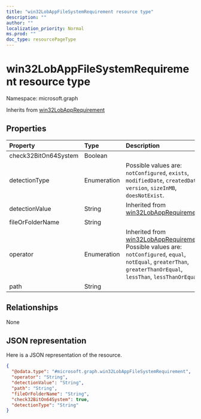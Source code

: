 ```yaml
---
title: "win32LobAppFileSystemRequirement resource type"
description: ""
author: ""
localization_priority: Normal
ms.prod: ""
doc_type: resourcePageType
---
```


# win32LobAppFileSystemRequirement resource type


Namespace: microsoft.graph




Inherits from [win32LobAppRequirement](../resources/win32lobapprequirement.md)

## Properties
|Property|Type|Description|
|:---|:---|:---|
|check32BitOn64System|Boolean||
|detectionType|Enumeration| Possible values are: `notConfigured`, `exists`, `modifiedDate`, `createdDate`, `version`, `sizeInMB`, `doesNotExist`.|
|detectionValue|String| Inherited from [win32LobAppRequirement](../resources/win32lobapprequirement.md)|
|fileOrFolderName|String||
|operator|Enumeration| Inherited from [win32LobAppRequirement](../resources/win32lobapprequirement.md). Possible values are: `notConfigured`, `equal`, `notEqual`, `greaterThan`, `greaterThanOrEqual`, `lessThan`, `lessThanOrEqual`.|
|path|String||

## Relationships
None

## JSON representation
Here is a JSON representation of the resource.
<!-- {
  "blockType": "resource",
  "@odata.type": "microsoft.graph.win32LobAppFileSystemRequirement"
}
-->
``` json
{
  "@odata.type": "#microsoft.graph.win32LobAppFileSystemRequirement",
  "operator": "String",
  "detectionValue": "String",
  "path": "String",
  "fileOrFolderName": "String",
  "check32BitOn64System": true,
  "detectionType": "String"
}
```

